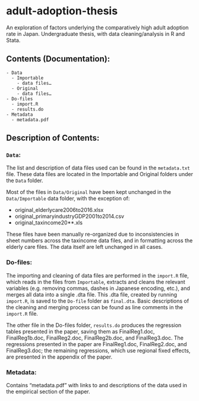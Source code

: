 adult-adoption-thesis
==========

An exploration of factors underlying the comparatively high adult adoption rate in Japan.
Undergraduate thesis, with data cleaning/analysis in R and Stata.

Contents (Documentation):
----
```
- Data
  - Importable
    - data files…
  - Original
    - data files…
- Do-files
  - import.R
  - results.do
- Metadata
  - metadata.pdf
```

Description of Contents:
----
### `Data`:
The list and description of data files used can be found in the `metadata.txt` file. These data files are located in the Importable and Original folders under the `Data` folder.

Most of the files in `Data/Original` have been kept unchanged in the `Data/Importable` data folder, with the exception of:
- original_elderlycare2006to2016.xlsx
- original_primaryindustryGDP2001to2014.csv
- original_taxincome20**.xls

These files have been manually re-organized due to inconsistencies in sheet numbers across the taxincome data files, and in formatting across the elderly care files. The data itself are left unchanged in all cases.

### Do-files:
The importing and cleaning of data files are performed in the `import.R` file, which reads in the files from `Importable`, extracts and cleans the relevant variables (e.g. removing commas, dashes in Japanese encoding, etc.),  and merges all data into a single .dta file.
This .dta file, created by running `import.R`, is saved to the `Do-file` folder as `final.dta`.
Basic descriptions of the cleaning and merging process can be found as line comments in the `import.R` file.

The other file in the Do-files folder, `results.do` produces the regression tables presented in the paper, saving them as FinalReg1.doc, FinalReg1b.doc, FinalReg2.doc, FinalReg2b.doc, and FinalReg3.doc.
The regressions presented in the paper are FinalReg1.doc, FinalReg2.doc, and FinalReg3.doc; the remaining regressions, which use regional fixed effects, are presented in the appendix of the paper.

### Metadata:
Contains “metadata.pdf” with links to and descriptions of the data used in the empirical section of the paper.
